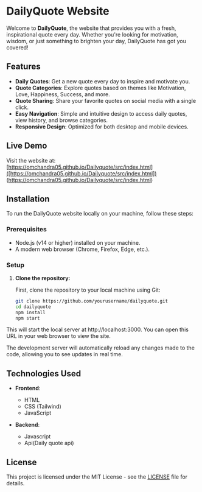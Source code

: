 # DailyQuote Website

Welcome to **DailyQuote**, the website that provides you with a fresh, inspirational quote every day. Whether you're looking for motivation, wisdom, or just something to brighten your day, DailyQuote has got you covered!

## Features

- **Daily Quotes**: Get a new quote every day to inspire and motivate you.
- **Quote Categories**: Explore quotes based on themes like Motivation, Love, Happiness, Success, and more.
- **Quote Sharing**: Share your favorite quotes on social media with a single click.
- **Easy Navigation**: Simple and intuitive design to access daily quotes, view history, and browse categories.
- **Responsive Design**: Optimized for both desktop and mobile devices.

## Live Demo

Visit the website at: [https://omchandra05.github.io/Dailyquote/src/index.html]([https://omchandra05.github.io/Dailyquote/src/index.html]) (https://omchandra05.github.io/Dailyquote/src/index.html)

## Installation

To run the DailyQuote website locally on your machine, follow these steps:

### Prerequisites

- Node.js (v14 or higher) installed on your machine.
- A modern web browser (Chrome, Firefox, Edge, etc.).

### Setup

1. **Clone the repository:**

   First, clone the repository to your local machine using Git:

   ```bash
   git clone https://github.com/yourusername/dailyquote.git
   cd dailyquote
   npm install
   npm start
This will start the local server at http://localhost:3000. You can open this URL in your web browser to view the site.

The development server will automatically reload any changes made to the code, allowing you to see updates in real time.

## Technologies Used

- **Frontend**:
  - HTML
  - CSS (Tailwind)
  - JavaScript

- **Backend**:
  - Javascript
  - Api(Daily quote api)

## License

This project is licensed under the MIT License - see the [LICENSE](LICENSE) file for details.
